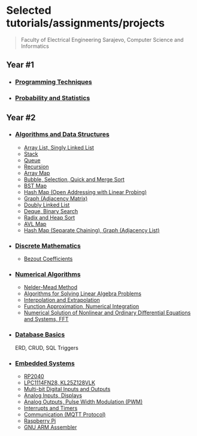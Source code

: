 
# Selected tutorials/assignments/projects

> Faculty of Electrical Engineering Sarajevo, Computer Science and Informatics

## Year #1

- ### [Programming Techniques](2-tehnike-programiranja)

- ### [Probability and Statistics](2-vjerovatnoca-i-statistika)

## Year #2

- ### [Algorithms and Data Structures](3-algoritmi-i-strukture-podataka)

    - [Array List, Singly Linked List](3-algoritmi-i-strukture-podataka/vjezba-02-niz-i-jednostruka-lista)
    - [Stack](3-algoritmi-i-strukture-podataka/vjezba-03-stek)
    - [Queue](3-algoritmi-i-strukture-podataka/vjezba-04-red)
    - [Recursion](3-algoritmi-i-strukture-podataka/vjezba-05-rekurzija)
    - [Array Map](3-algoritmi-i-strukture-podataka/vjezba-06-niz-mapa)
    - [Bubble, Selection, Quick and Merge Sort](3-algoritmi-i-strukture-podataka/vjezba-07-bubble-selection-quick-merge)
    - [BST Map](3-algoritmi-i-strukture-podataka/vjezba-08-bst-mapa)
    - [Hash Map (Open Addressing with Linear Probing)](3-algoritmi-i-strukture-podataka/vjezba-09-hash-mapa-otvoreno-adresiranje)
    - [Graph (Adjacency Matrix)](3-algoritmi-i-strukture-podataka/vjezba-10-graf-matrica)
    - [Doubly Linked List](3-algoritmi-i-strukture-podataka/zadaca-1-dvostruka-lista)
    - [Deque, Binary Search](3-algoritmi-i-strukture-podataka/zadaca-2-dvostrani-red-i-binarna-pretraga)
    - [Radix and Heap Sort](3-algoritmi-i-strukture-podataka/zadaca-3-radix-heap)
    - [AVL Map](3-algoritmi-i-strukture-podataka/zadaca-4-avl-mapa)
    - [Hash Map (Separate Chaining), Graph (Adjacency List)](3-algoritmi-i-strukture-podataka/zadaca-5-hash-mapa-ulancavanje-i-graf-lista)

- ### [Discrete Mathematics](3-diskretna-matematika)

    - [Bezout Coefficients](3-diskretna-matematika/bezoutovi-koeficijenti)

- ### [Numerical Algorithms](3-numericki-algoritmi)

    - [Nelder-Mead Method](3-numericki-algoritmi/nelder-mead-simplex)
    - [Algorithms for Solving Linear Algebra Problems](3-numericki-algoritmi/zadaca-1-i-2-linearna-algebra)
    - [Interpolation and Extrapolation](3-numericki-algoritmi/zadaca-3-interpolacija-i-ekstrapolacija)
    - [Function Approximation, Numerical Integration](3-numericki-algoritmi/zadaca-4-aproksimacija-integracija)
    - [Numerical Solution of Nonlinear and Ordinary Differential Equations and Systems, FFT](3-numericki-algoritmi/zadaca-5-nelinearne-i-diferencijalne-FFT)

- ### [Database Basics](3-osnove-baza-podataka)

    ERD, CRUD, SQL Triggers

- ### [Embedded Systems](4-ugradbeni-sistemi)

    - [RP2040](4-ugradbeni-sistemi/vjezba-1-RP2040)
    - [LPC1114FN28, KL25Z128VLK](4-ugradbeni-sistemi/vjezba-2-LPC1114FN28-KL25Z128VLK)
    - [Multi-bit Digital Inputs and Outputs](4-ugradbeni-sistemi/vjezba-3-digitalni)
    - [Analog Inputs, Displays](4-ugradbeni-sistemi/vjezba-4-analogni)
    - [Analog Outputs, Pulse Width Modulation (PWM)](4-ugradbeni-sistemi/vjezba-5-PWM)
    - [Interrupts and Timers](4-ugradbeni-sistemi/vjezba-6-prekidi)
    - [Communication (MQTT Protocol)](4-ugradbeni-sistemi/vjezba-7-komunikacija)
    - [Raspberry Pi](4-ugradbeni-sistemi/vjezba-8-raspberry-pi)
    - [GNU ARM Assembler](4-ugradbeni-sistemi/vjezba-9-assembler)
